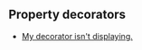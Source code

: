 ## Property decorators
- [My decorator isn't displaying.](Property%20Attributes/Property%20Decorators%20On%20Properties.md)